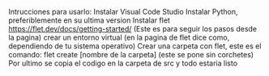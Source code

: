 Intrucciones para usarlo:
 Instalar Visual Code Studio
 Instalar Python, preferiblemente en su ultima version
 Instalar flet https://flet.dev/docs/getting-started/ (Este es para seguir los pasos desde la pagina)
 crear un entorno virtual (en la pagina de flet dice como, dependiendo de tu sistema operativo)
 Crear una carpeta con flet, este es el comando: flet create [nombre de la carpeta] (este se pone sin corchetes)
 Por ultimo se copia el codigo en la carpeta de src y todo estaria listo
